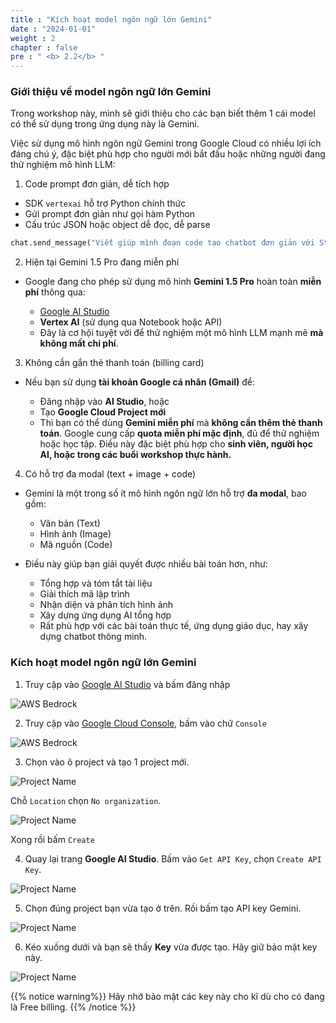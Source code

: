 ```yaml
---
title : "Kích hoạt model ngôn ngữ lớn Gemini"
date : "2024-01-01"
weight : 2
chapter : false
pre : " <b> 2.2</b> "
---
```



### Giới thiệu về model ngôn ngữ lớn Gemini

Trong workshop này, mình sẽ giới thiệu cho các bạn biết thêm 1 cái model có thể sử dụng trong ứng dụng này là Gemini.

Việc sử dụng mô hình ngôn ngữ Gemini trong Google Cloud có nhiều lợi ích đáng chú ý, đặc biệt phù hợp cho người mới bắt đầu hoặc những người đang thử nghiệm mô hình LLM:

1. Code prompt đơn giản, dễ tích hợp

- SDK `vertexai` hỗ trợ Python chính thức
- Gửi prompt đơn giản như gọi hàm Python
- Cấu trúc JSON hoặc object dễ đọc, dễ parse

```python
chat.send_message("Viết giúp mình đoạn code tạo chatbot đơn giản với Streamlit.")
```

2. Hiện tại Gemini 1.5 Pro đang miễn phí

- Google đang cho phép sử dụng mô hình **Gemini 1.5 Pro** hoàn toàn **miễn phí** thông qua:

    - [Google AI Studio](https://makersuite.google.com/)  
    - **Vertex AI** (sử dụng qua Notebook hoặc API)
    - Đây là cơ hội tuyệt vời để thử nghiệm một mô hình LLM mạnh mẽ **mà không mất chi phí**.

3. Không cần gắn thẻ thanh toán (billing card)

- Nếu bạn sử dụng **tài khoản Google cá nhân (Gmail)** để:

    - Đăng nhập vào **AI Studio**, hoặc  
    - Tạo **Google Cloud Project mới**
    - Thì bạn có thể dùng **Gemini miễn phí** mà **không cần thêm thẻ thanh toán**. Google cung cấp **quota miễn phí mặc định**, đủ để thử nghiệm hoặc học tập. Điều này đặc biệt phù hợp cho **sinh viên, người học AI, hoặc trong các buổi workshop thực hành.**

4. Có hỗ trợ đa modal (text + image + code)

- Gemini là một trong số ít mô hình ngôn ngữ lớn hỗ trợ **đa modal**, bao gồm:

    - Văn bản (Text)
    - Hình ảnh (Image)
    - Mã nguồn (Code)

- Điều này giúp bạn giải quyết được nhiều bài toán hơn, như:

    - Tổng hợp và tóm tắt tài liệu
    - Giải thích mã lập trình
    - Nhận diện và phân tích hình ảnh
    - Xây dựng ứng dụng AI tổng hợp
    - Rất phù hợp với các bài toán thực tế, ứng dụng giáo dục, hay xây dựng chatbot thông minh.

### Kích hoạt model ngôn ngữ lớn Gemini

1. Truy cập vào [Google AI Studio](https://ai.google.dev/aistudio) và bấm đăng nhập

![AWS Bedrock](/images/2.prerequisite/2.6.png)

2. Truy cập vào [Google Cloud Console](https://cloud.google.com/cloud-console), bấm vào chữ `Console`

![AWS Bedrock](/images/2.prerequisite/2.7.png)


3. Chọn vào ô project và tạo 1 project mới.

![Project Name](/images/2.prerequisite/2.8.png)

Chỗ `Location` chọn `No organization`.

![Project Name](/images/2.prerequisite/2.9.png)

Xong rồi bấm `Create`

4. Quay lại trang **Google AI Studio**. Bấm vào `Get API Key`, chọn `Create API Key`.

![Project Name](/images/2.prerequisite/2.10.png)


5. Chọn đúng project bạn vừa tạo ở trên. Rồi bấm tạo API key Gemini.

![Project Name](/images/2.prerequisite/2.11.png)

6. Kéo xuống dưới và bạn sẽ thấy **Key** vừa được tạo. Hãy giữ bảo mật key này.

![Project Name](/images/2.prerequisite/2.12.png)

{{% notice warning%}}
Hãy nhớ bảo mật các key này cho kĩ dù cho có đang là Free billing.
{{% /notice %}}